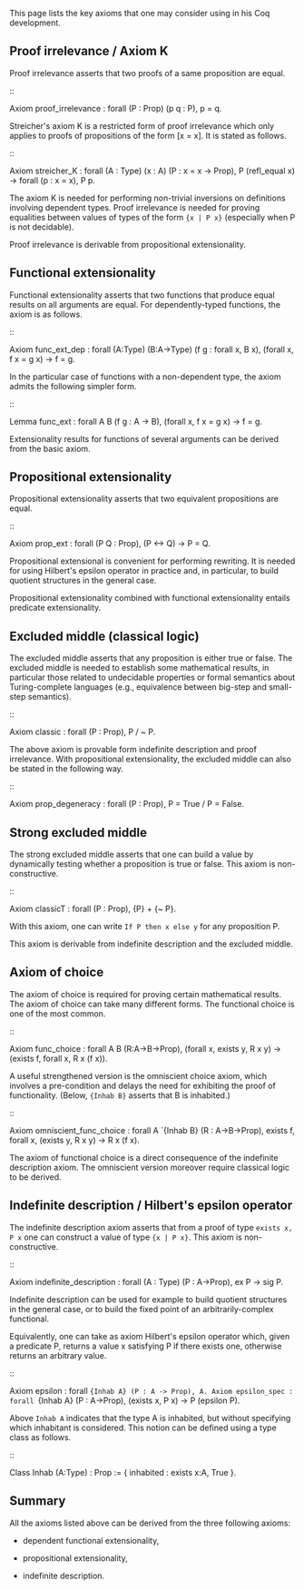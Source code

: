 This page lists the key axioms that one may consider using in his Coq development.

Proof irrelevance / Axiom K
---------------------------

Proof irrelevance asserts that two proofs of a same proposition are equal.

::

   Axiom proof_irrelevance :
     forall (P : Prop) (p q : P), p = q.

Streicher's axiom K is a restricted form of proof irrelevance which only applies to proofs of propositions of the form [x = x]. It is stated as follows.

::

   Axiom streicher_K : forall (A : Type) (x : A) (P : x = x -> Prop),
     P (refl_equal x) -> forall (p : x = x), P p.

The axiom K is needed for performing non-trivial inversions  on definitions involving dependent types. Proof irrelevance is needed for proving equalities between values of types of the form ``{x | P x}`` (especially when P is not decidable).

Proof irrelevance is derivable from propositional extensionality.

Functional extensionality
-------------------------

Functional extensionality asserts that two functions that produce equal results on all arguments are equal.  For dependently-typed functions, the axiom is as follows.

::

   Axiom func_ext_dep : forall (A:Type) (B:A->Type) (f g : forall x, B x),
     (forall x, f x = g x) -> f = g.

In the particular case of functions with a non-dependent type, the axiom admits the following simpler form.

::

   Lemma func_ext : forall A B (f g : A -> B),
     (forall x, f x = g x) -> f = g.

Extensionality results for functions of several arguments can  be derived from the basic axiom.

Propositional extensionality
----------------------------

Propositional extensionality asserts that two equivalent propositions are equal.

::

   Axiom prop_ext : forall (P Q : Prop),
     (P <-> Q) -> P = Q.

Propositional extensional is convenient for performing rewriting. It is needed for using Hilbert's epsilon operator in practice and, in particular, to build quotient structures in the general case.

Propositional extensionality combined with functional extensionality entails predicate extensionality. 

Excluded middle (classical logic)
---------------------------------

The excluded middle asserts that any proposition is either true  or false. The excluded middle is needed to establish some mathematical results, in particular those related to undecidable properties or formal semantics about Turing-complete languages (e.g., equivalence between big-step and small-step semantics).

::

   Axiom classic : forall (P : Prop), P \/ ~ P.

The above axiom is provable form indefinite description and proof irrelevance. With propositional extensionality, the excluded middle can also be stated in the following way.

::

   Axiom prop_degeneracy : forall (P : Prop),
      P = True \/ P = False.

Strong excluded middle
----------------------

The strong excluded middle asserts that one can build a value by dynamically testing whether a proposition is true or false. This axiom is non-constructive.

::

   Axiom classicT : forall (P : Prop), {P} + {~ P}.

With this axiom, one can write ``If P then x else y`` for any proposition P.

This axiom is derivable from indefinite description  and the excluded middle.

Axiom of choice
---------------

The axiom of choice is required for proving certain mathematical results. The axiom of choice can take many different forms. The functional choice is one of the most common.

::

   Axiom func_choice : forall A B (R:A->B->Prop),
     (forall x, exists y, R x y) ->
     (exists f, forall x, R x (f x)).

A useful strengthened version is the omniscient choice axiom, which involves a pre-condition and delays the need for exhibiting the proof of functionality. (Below, ``{Inhab B}`` asserts that B is inhabited.)

::

   Axiom omniscient_func_choice : forall A `{Inhab B} (R : A->B->Prop),
     exists f, forall x, (exists y, R x y) -> R x (f x).

The axiom of functional choice is a direct consequence of  the indefinite description axiom. The omniscient version moreover require classical logic to be derived.

Indefinite description / Hilbert's epsilon operator
---------------------------------------------------

The indefinite description axiom asserts that from a proof of type ``exists x, P x`` one can construct a value of type ``{x | P x}``. This axiom is non-constructive.

::

   Axiom indefinite_description : forall (A : Type) (P : A->Prop),
      ex P -> sig P.

Indefinite description can be used for example to build quotient structures in the general case, or to build  the fixed point of an arbitrarily-complex functional.

Equivalently, one can take as axiom Hilbert's epsilon operator which, given a predicate P, returns a value x satisfying P if there exists one, otherwise returns an arbitrary value.

::

   Axiom epsilon : forall `{Inhab A} (P : A -> Prop), A.
   Axiom epsilon_spec : forall `{Inhab A} (P : A->Prop),
     (exists x, P x) -> P (epsilon P).

Above ``Inhab A`` indicates that the type A is inhabited, but without specifying which inhabitant is considered. This notion can be defined using a type class as follows.

::

   Class Inhab (A:Type) : Prop :=
     { inhabited : exists x:A, True }.

Summary
-------

All the axioms listed above can be derived from the three following axioms:

* dependent functional extensionality,

* propositional extensionality,

* indefinite description.

